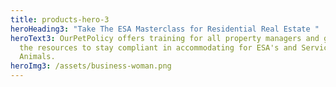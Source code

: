 ```yaml
---
title: products-hero-3
heroHeading3: "Take The ESA Masterclass for Residential Real Estate "
heroText3: OurPetPolicy offers training for all property managers and gives them
  the resources to stay compliant in accommodating for ESA's and Service
  Animals.
heroImg3: /assets/business-woman.png
---
```

